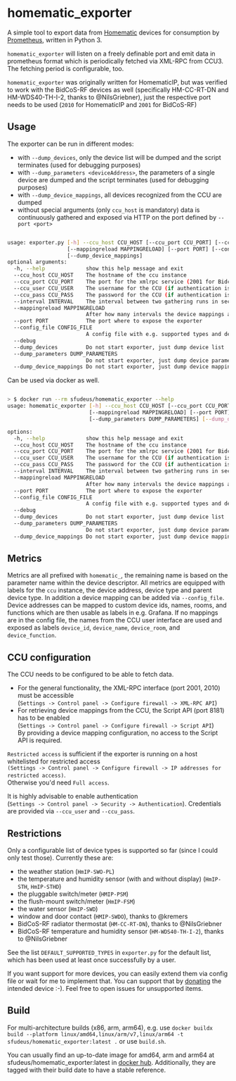 # homematic_exporter

A simple tool to export data from [Homematic](https://www.homematic.com/) devices for consumption by [Prometheus](https://prometheus.io/), written in Python 3.

`homematic_exporter` will listen on a freely definable port and emit data in prometheus format which is periodically fetched via XML-RPC from CCU3. The fetching period is configurable, too.

`homematic_exporter` was originally written for HomematicIP, but was verified to work with the BidCoS-RF devices as well (specifically HM-CC-RT-DN and HM-WDS40-TH-I-2, thanks to @NilsGriebner), just the respective port needs to be used (`2010` for HomematicIP and `2001` for BidCoS-RF)

## Usage

The exporter can be run in different modes:

* with `--dump_devices`, only the device list will be dumped and the script terminates (used for debugging purposes)
* with `--dump_parameters <deviceAddress>`, the parameters of a single device are dumped and the script terminates (used for debugging purposes)
* with `--dump_device_mappings`, all devices recognized from the CCU are dumped
* without special arguments (only `ccu_host` is mandatory) data is continuously gathered and exposed via HTTP on the port defined by `--port <port>`

```bash

usage: exporter.py [-h] --ccu_host CCU_HOST [--ccu_port CCU_PORT] [--ccu_user CCU_USER] [--ccu_pass CCU_PASS] [--interval INTERVAL]
                   [--mappingreload MAPPINGRELOAD] [--port PORT] [--config_file CONFIG_FILE] [--debug] [--dump_devices] [--dump_parameters DUMP_PARAMETERS]
                   [--dump_device_mappings]
optional arguments:
  -h, --help             show this help message and exit
  --ccu_host CCU_HOST    The hostname of the ccu instance
  --ccu_port CCU_PORT    The port for the xmlrpc service (2001 for BidcosRF, 2010 for HmIP)
  --ccu_user CCU_USER    The username for the CCU (if authentication is enabled)
  --ccu_pass CCU_PASS    The password for the CCU (if authentication is enabled)
  --interval INTERVAL    The interval between two gathering runs in seconds
  --mappingreload MAPPINGRELOAD
                         After how many intervals the device mappings are reloaded
  --port PORT            The port where to expose the exporter
  --config_file CONFIG_FILE
                         A config file with e.g. supported types and device mappings
  --debug
  --dump_devices         Do not start exporter, just dump device list
  --dump_parameters DUMP_PARAMETERS
                         Do not start exporter, just dump device parameters of given device
  --dump_device_mappings Do not start exporter, just dump device mappings
```

Can be used via docker as well.

```bash

> $ docker run --rm sfudeus/homematic_exporter --help
usage: homematic_exporter [-h] --ccu_host CCU_HOST [--ccu_port CCU_PORT] [--ccu_user CCU_USER] [--ccu_pass CCU_PASS] [--interval INTERVAL]
                          [--mappingreload MAPPINGRELOAD] [--port PORT] [--config_file CONFIG_FILE] [--debug] [--dump_devices]
                          [--dump_parameters DUMP_PARAMETERS] [--dump_device_mappings]

options:
  -h, --help             show this help message and exit
  --ccu_host CCU_HOST    The hostname of the ccu instance
  --ccu_port CCU_PORT    The port for the xmlrpc service (2001 for BidcosRF, 2010 for HmIP)
  --ccu_user CCU_USER    The username for the CCU (if authentication is enabled)
  --ccu_pass CCU_PASS    The password for the CCU (if authentication is enabled)
  --interval INTERVAL    The interval between two gathering runs in seconds
  --mappingreload MAPPINGRELOAD
                         After how many intervals the device mappings are reloaded
  --port PORT            The port where to expose the exporter
  --config_file CONFIG_FILE
                         A config file with e.g. supported types and device mappings
  --debug
  --dump_devices         Do not start exporter, just dump device list
  --dump_parameters DUMP_PARAMETERS
                         Do not start exporter, just dump device parameters of given device
  --dump_device_mappings Do not start exporter, just dump device mappings
```

## Metrics

Metrics are all prefixed with `homematic_`, the remaining name is based on the parameter name within the device descriptor.
All metrics are equipped with labels for the `ccu` instance, the device address, device type and parent device type.
In addition a device mapping can be added via `--config_file`. Device addresses can be mapped to custom device ids, names,
rooms, and functions which are then usable as labels in e.g. Grafana.
If no mappings are in the config file, the names from the CCU user interface are used and exposed as labels `device_id`,
`device_name`, `device_room`, and `device_function`.

## CCU configuration

The CCU needs to be configured to be able to fetch data.

* For the general functionality, the XML-RPC interface (port 2001, 2010) must be accessible\
(`Settings -> Control panel -> Configure firewall -> XML-RPC API`)
* For retrieving device mappings from the CCU, the Script API (port 8181) has to be enabled\
(`Settings -> Control panel -> Configure firewall -> Script API`)\
By providing a device mapping configuration, no access to the Script API is required.

`Restricted access` is sufficient if the exporter is running on a host whitelisted for restricted access\
`(Settings -> Control panel -> Configure firewall -> IP addresses for restricted access)`.\
Otherwise you'd need `Full access`.

It is highly advisable to enable authentication\
(`Settings -> Control panel -> Security -> Authentication`).
Credentials are provided via `--ccu_user` and `--ccu_pass`.

## Restrictions

Only a configurable list of device types is supported so far (since I could only test those). Currently these are:

* the weather station (`HmIP-SWO-PL`)
* the temperature and humidity sensor (with and without display) (`HmIP-STH`, `HmIP-STHD`)
* the pluggable switch/meter (`HMIP-PSM`)
* the flush-mount switch/meter (`HmIP-FSM`)
* the water sensor (`HmIP-SWD`)
* window and door contact (`HMIP-SWDO`), thanks to @kremers
* BidCoS-RF radiator thermostat (`HM-CC-RT-DN`), thanks to @NilsGriebner
* BidCoS-RF temperature and humidity sensor (`HM-WDS40-TH-I-2`), thanks to @NilsGriebner

See the list `DEFAULT_SUPPORTED_TYPES` in `exporter.py` for the default list, which has been used at least once successfully by a user.

If you want support for more devices, you can easily extend them via config file or wait for me to implement that. You can support that by [donating](https://www.amazon.de/hz/wishlist/ls/342DL52U9EX2U?ref_=wl_share) the intended device :-).
Feel free to open issues for unsupported items.

## Build

For multi-architecture builds (x86, arm, arm64), e.g. use `docker buildx build --platform linux/amd64,linux/arm/v7,linux/arm64 -t sfudeus/homematic_exporter:latest .` or use `build.sh`.

You can usually find an up-to-date image for amd64, arm and arm64 at sfudeus/homematic_exporter:latest in [docker hub](https://hub.docker.com/r/sfudeus/homematic_exporter). Additionally, they are tagged with their build date to have a stable reference.

